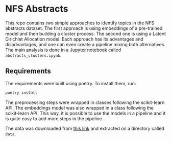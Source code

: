 # NFS Abstracts

This repo contains two simple approaches to identify topics in the NFS abstracts dataset. The first approach is using embeddings of a pre-trained model and then building a cluster process. The second one is using a Latent Dirichlet Allocation model. Each approach has its advantages and disadvantages, and one can even create a pipeline mixing both alternatives. The main analysis is done in a Jupyter notebook called `abstracts_clusters.ipynb`.

## Requirements

The requirements were built using poetry. To install them, run:

```bash
poetry install
```

The preprocessing steps were wrapped in classes following the scikit-learn API. The embeddings model was also wrapped in a class following the scikit-learn API. This way, it is possible to use the models in a pipeline and it is quite easy to add more steps in the pipeline.

The data was downloaded from [this link](https://www.nsf.gov/awardsearch/download?DownloadFileName=2020&All=true) and extracted on a directory called `data`.
